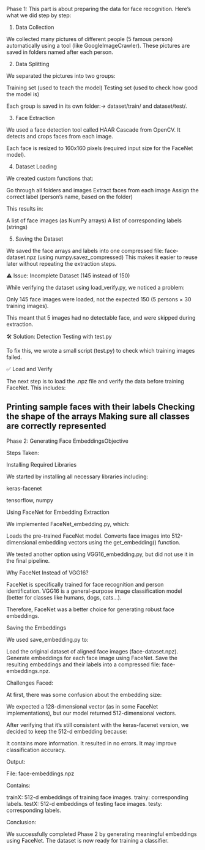 Phase 1:
This part is about preparing the data for face recognition. Here’s what we did step by step:

1. Data Collection

We collected many pictures of different people (5 famous person) automatically using a tool (like GoogleImageCrawler).
These pictures are saved in folders named after each person.

2. Data Splitting

We separated the pictures into two groups:

Training set (used to teach the model)
Testing set (used to check how good the model is)

Each group is saved in its own folder:→ dataset/train/ and dataset/test/.

3. Face Extraction

We used a face detection tool called HAAR Cascade from OpenCV. It detects and crops faces from each image.

Each face is resized to 160x160 pixels (required input size for the FaceNet model).

4. Dataset Loading

We created custom functions that:

Go through all folders and images
Extract faces from each image
Assign the correct label (person’s name, based on the folder)

This results in:

A list of face images (as NumPy arrays)
A list of corresponding labels (strings)

5. Saving the Dataset

We saved the face arrays and labels into one compressed file: face-dataset.npz (using numpy.savez_compressed)
This makes it easier to reuse later without repeating the extraction steps.

⚠️ Issue: Incomplete Dataset (145 instead of 150)

While verifying the dataset using load_verify.py, we noticed a problem:

Only 145 face images were loaded, not the expected 150 (5 persons × 30 training images).

This meant that 5 images had no detectable face, and were skipped during extraction.

🛠️ Solution: Detection Testing with test.py

To fix this, we wrote a small script (test.py) to check which training images failed.

✅ Load and Verify

The next step is to load the .npz file and verify the data before training FaceNet. This includes:

Printing sample faces with their labels
Checking the shape of the arrays
Making sure all classes are correctly represented
-----------------------------------------------------------------------------------------------------------------------------------------------------------------------------------
Phase 2: 
Generating Face EmbeddingsObjective 

Steps Taken:

Installing Required Libraries

We started by installing all necessary libraries including:

keras-facenet

tensorflow, numpy

Using FaceNet for Embedding Extraction

We implemented FaceNet_embedding.py, which:

Loads the pre-trained FaceNet model.
Converts face images into 512-dimensional embedding vectors using the get_embedding() function.

We tested another option using VGG16_embedding.py, but did not use it in the final pipeline.

Why FaceNet Instead of VGG16?

FaceNet is specifically trained for face recognition and person identification.
VGG16 is a general-purpose image classification model (better for classes like humans, dogs, cats...).

Therefore, FaceNet was a better choice for generating robust face embeddings.

Saving the Embeddings

We used save_embedding.py to:

Load the original dataset of aligned face images (face-dataset.npz).
Generate embeddings for each face image using FaceNet.
Save the resulting embeddings and their labels into a compressed file: face-embeddings.npz.

 Challenges Faced:

At first, there was some confusion about the embedding size:

We expected a 128-dimensional vector (as in some FaceNet implementations), but our model returned 512-dimensional vectors.

After verifying that it’s still consistent with the keras-facenet version, we decided to keep the 512-d embedding because:

It contains more information.
It resulted in no errors.
It may improve classification accuracy.

Output:

File: face-embeddings.npz

Contains:

trainX: 512-d embeddings of training face images.
trainy: corresponding labels.
testX: 512-d embeddings of testing face images.
testy: corresponding labels.

Conclusion:

We successfully completed Phase 2 by generating meaningful embeddings using FaceNet. The dataset is now ready for training a classifier.
